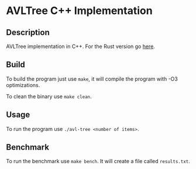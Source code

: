 # AVLTree C++ Implementation

## Description

AVLTree implementation in C++. For the Rust version go
[here](https://github.com/adriannic/avl-tree-rs).

## Build

To build the program just use `make`, it will compile the program with -O3
optimizations.

To clean the binary use `make clean`.

## Usage

To run the program use `./avl-tree <number of items>`.

## Benchmark

To run the benchmark use `make bench`. It will create a file called
`results.txt`.
